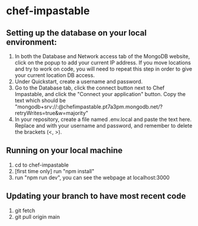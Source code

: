 # chef-impastable

## Setting up the database on your local environment:
1. In both the Database and Network access tab of the MongoDB website, click on the popup to add your current IP address. If you move locations and try to work on code, you will need to repeat this step in order to give your current location DB access.
2. Under Quickstart, create a username and password.
3. Go to the Database tab, click the connect button next to Chef Impastable, and click the "Connect your application" button. Copy the text which should be "mongodb+srv://<username>:<password>@chefimpastable.pt7a3pm.mongodb.net/?retryWrites=true&w=majority"
4. In your repository, create a file named .env.local and paste the text here. Replace <username> and <password> with your username and password, and remember to delete the brackets (<, >). 

## Running on your local machine
1. cd to chef-impastable
2. [first time only] run "npm install"
3. run "npm run dev", you can see the webpage at localhost:3000

## Updating your branch to have most recent code
1. git fetch
2. git pull origin main
